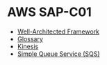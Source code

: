 # AWS SAP-C01

* [Well-Architected Framework](framework.md)
* [Glossary](glossary.md)
* [Kinesis](kinesis.md)
* [Simple Queue Service (SQS)](sqs.md)


